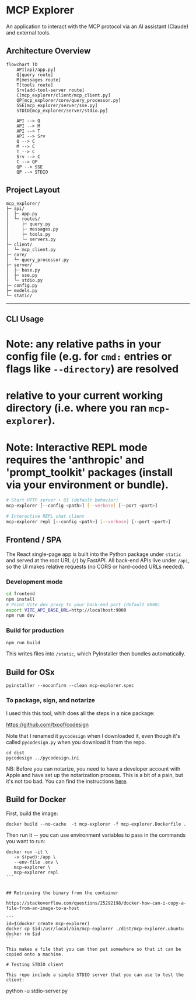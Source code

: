 # MCP Explorer

An application to interact with the MCP protocol via an AI assistant (Claude) and external tools.

## Architecture Overview

```mermaid
flowchart TD
    API[api/app.py]
    Q[query route]
    M[messages route]
    T[tools route]
    Srv[add-tool-server route]
    C[mcp_explorer/client/mcp_client.py]
    QP[mcp_explorer/core/query_processor.py]
    SSE[mcp_explorer/server/sse.py]
    STDIO[mcp_explorer/server/stdio.py]

    API --> Q
    API --> M
    API --> T
    API --> Srv
    Q --> C
    M --> C
    T --> C
    Srv --> C
    C --> QP
    QP --> SSE
    QP --> STDIO
```

## Project Layout

```text
mcp_explorer/
├─ api/
│  ├─ app.py
│  └─ routes/
│     ├─ query.py
│     ├─ messages.py
│     ├─ tools.py
│     └─ servers.py
├─ client/
│  └─ mcp_client.py
├─ core/
│  └─ query_processor.py
├─ server/
│  ├─ base.py
│  ├─ sse.py
│  └─ stdio.py
├─ config.py
├─ models.py
└─ static/
```

---

## CLI Usage
# Note: any relative paths in your config file (e.g. for `cmd:` entries or flags like `--directory`) are resolved
# relative to your current working directory (i.e. where you ran `mcp-explorer`).
# 
# Note: Interactive REPL mode requires the 'anthropic' and 'prompt_toolkit' packages (install via your environment or bundle).

```bash
# Start HTTP server + UI (default behavior)
mcp-explorer [--config <path>] [--verbose] [--port <port>]

# Interactive REPL chat client
mcp-explorer repl [--config <path>] [--verbose] [--port <port>]
```

## Frontend / SPA

The React single-page app is built into the Python package under `static`
and served at the root URL (`/`) by FastAPI. All back-end APIs live under `/api`,
so the UI makes relative requests (no CORS or hard-coded URLs needed).

### Development mode

```bash
cd frontend
npm install
# Point Vite dev proxy to your back-end port (default 8000)
export VITE_API_BASE_URL=http://localhost:9000
npm run dev
```

### Build for production

```bash
npm run build
```

This writes files into `/static`, which PyInstaller then bundles automatically.

## Build for OSx

```
pyinstaller --noconfirm --clean mcp-explorer.spec
```

### To package, sign, and notarize

I used this this tool, whih does all the steps in a nice package:

https://github.com/txoof/codesign

Note that I renamed it `pycodesign` when I downloaded it, even though it's called `pycodesign.py` when you download it from the repo.

```
cd dist
pycodesign ../pycodesign.ini
```

NB: Before you can notarize, you need to have a developer account with Apple and have set up the notarization process. This is a bit of a pain, but it's not too bad. You can find the instructions [here](https://developer.apple.com/documentation/security/notarizing_macos_software_before_distribution).

## Build for Docker

First, build the image:

```
docker build --no-cache  -t mcp-explorer -f mcp-explorer.Dockerfile .
```

Then run it -- you can use environment variables to pass in the commands you want to run:

````
docker run -it \
   -v $(pwd):/app \
   --env-file .env \
   mcp-explorer \
   mcp-explorer repl
```


## Retrieving the binary from the container

https://stackoverflow.com/questions/25292198/docker-how-can-i-copy-a-file-from-an-image-to-a-host

```
id=$(docker create mcp-explorer)
docker cp $id:/usr/local/bin/mcp-explorer ./dist/mcp-explorer.ubuntu
docker rm $id
```

This makes a file that you can then put somewhere so that it can be copied onto a machine.

# Testing STDIO client

This repo include a simple STDIO server that you can use to test the client:

````

python -u stdio-server.py

```

```
